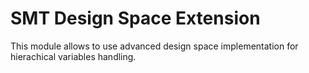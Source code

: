 # SMT Design Space Extension

This module allows to use advanced design space implementation for hierachical variables handling.

